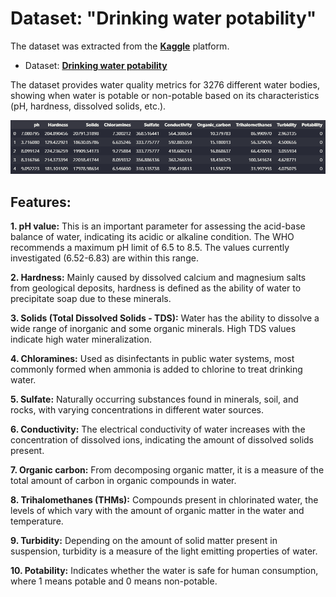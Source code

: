 
# Dataset: **"Drinking water potability"**

The dataset was extracted from the [**Kaggle**](https://www.kaggle.com/datasets/adityakadiwal/water-potability) platform.

- Dataset: [**Drinking water potability**](https://www.kaggle.com/datasets/adityakadiwal/water-potability)

The dataset provides water quality metrics for 3276 different water bodies, showing when water is potable or non-potable based on its characteristics (pH, hardness, dissolved solids, etc.). 


![Data](../images/data.png)


## **Features:**

**1. pH value:** This is an important parameter for assessing the acid-base balance of water, indicating its acidic or alkaline condition. The WHO recommends a maximum pH limit of 6.5 to 8.5. The values currently investigated (6.52-6.83) are within this range.

**2. Hardness:** Mainly caused by dissolved calcium and magnesium salts from geological deposits, hardness is defined as the ability of water to precipitate soap due to these minerals.

**3. Solids (Total Dissolved Solids - TDS):** Water has the ability to dissolve a wide range of inorganic and some organic minerals. High TDS values indicate high water mineralization.

**4. Chloramines:** Used as disinfectants in public water systems, most commonly formed when ammonia is added to chlorine to treat drinking water.

**5. Sulfate:** Naturally occurring substances found in minerals, soil, and rocks, with varying concentrations in different water sources.

**6. Conductivity:** The electrical conductivity of water increases with the concentration of dissolved ions, indicating the amount of dissolved solids present.

**7. Organic carbon:** From decomposing organic matter, it is a measure of the total amount of carbon in organic compounds in water.

**8. Trihalomethanes (THMs):** Compounds present in chlorinated water, the levels of which vary with the amount of organic matter in the water and temperature.

**9. Turbidity:** Depending on the amount of solid matter present in suspension, turbidity is a measure of the light emitting properties of water.

**10. Potability:** Indicates whether the water is safe for human consumption, where 1 means potable and 0 means non-potable.
